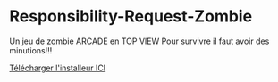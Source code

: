 # Responsibility-Request-Zombie

Un jeu de zombie ARCADE en TOP VIEW Pour survivre il faut avoir des minutions!!!

[Télécharger l'installeur ICI ](https://github.com/KennyMarechal/Responsibility-Request-Zombie/raw/main/Build-RRZ/RRZ-Setup.exe)

